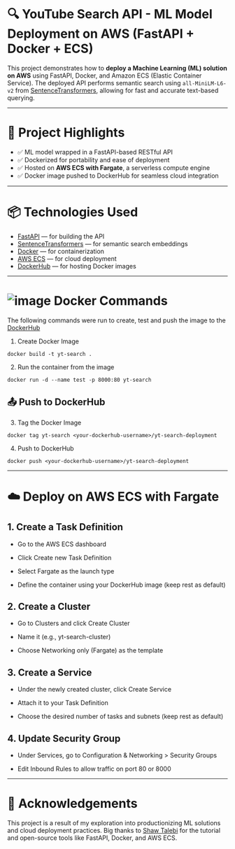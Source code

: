 # 🔍 YouTube Search API - ML Model Deployment on AWS (FastAPI + Docker + ECS)

This project demonstrates how to **deploy a Machine Learning (ML) solution on AWS** using FastAPI, Docker, and Amazon ECS (Elastic Container Service). The deployed API performs semantic search using `all-MiniLM-L6-v2` from [SentenceTransformers](https://www.sbert.net/), allowing for fast and accurate text-based querying.

---

# 🚀 Project Highlights

- ✅ ML model wrapped in a FastAPI-based RESTful API
- ✅ Dockerized for portability and ease of deployment
- ✅ Hosted on **AWS ECS with Fargate**, a serverless compute engine
- ✅ Docker image pushed to DockerHub for seamless cloud integration

---

# 📦 Technologies Used

- [FastAPI](https://fastapi.tiangolo.com/) — for building the API
- [SentenceTransformers](https://www.sbert.net/) — for semantic search embeddings
- [Docker](https://www.docker.com/) — for containerization
- [AWS ECS](https://aws.amazon.com/ecs/) — for cloud deployment
- [DockerHub](https://hub.docker.com/) — for hosting Docker images

---

# ![image](https://github.com/user-attachments/assets/95f8c559-b719-4172-8753-771f979f7874) Docker Commands
The following commands were run to create, test and push the image to the [DockerHub](https://hub.docker.com/explore)
1. Create Docker Image
```
docker build -t yt-search .
```
2. Run the container from the image
```
docker run -d --name test -p 8000:80 yt-search
```

## 📤 Push to DockerHub
3. Tag the Docker Image
```
docker tag yt-search <your-dockerhub-username>/yt-search-deployment
```

4. Push to DockerHub
```
docker push <your-dockerhub-username>/yt-search-deployment
```

---

# ☁️ Deploy on AWS ECS with Fargate
## 1. Create a Task Definition
- Go to the AWS ECS dashboard

- Click Create new Task Definition

- Select Fargate as the launch type

- Define the container using your DockerHub image (keep rest as default)

## 2. Create a Cluster
- Go to Clusters and click Create Cluster

- Name it (e.g., yt-search-cluster)

- Choose Networking only (Fargate) as the template

## 3. Create a Service
- Under the newly created cluster, click Create Service

- Attach it to your Task Definition

- Choose the desired number of tasks and subnets (keep rest as default)

## 4. Update Security Group
- Under Services, go to Configuration & Networking > Security Groups

- Edit Inbound Rules to allow traffic on port 80 or 8000

---

# 🙌 Acknowledgements

This project is a result of my exploration into productionizing ML solutions and cloud deployment practices. Big thanks to [Shaw Talebi](https://www.youtube.com/watch?v=pJ_nCklQ65w) for the tutorial and open-source tools like FastAPI, Docker, and AWS ECS.


